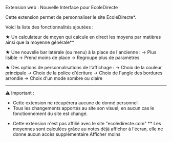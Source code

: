 Extension web : Nouvelle Interface pour EcoleDirecte

Cette extension permet de personnaliser le site EcoleDirecte*.

Voici la liste des fonctionnalités ajoutées :

★ Un calculateur de moyen qui calcule en direct les moyens par matières ainsi que la moyenne générale**

★ Une nouvelle bar latérale (ou menu) à la place de l'ancienne :
         →  Plus lisible
         →  Prend moins de place
         →  Regroupe plus de paramètres

★ Des options de personnalisations de l'affichage :
         →  Choix de la couleur principale
         →  Choix de la police d'écriture
         →  Choix de l'angle des bordures arrondie
         →  Choix d'un mode sombre ou claire

----------------------------------------------

⚠ Important :
- Cette extension ne récupérera aucune de donné personnel
- Tous les changements apportés au site son visuel, en aucun cas le fonctionnement du site est changé.
* Cette extension n'est pas affilié avec le site "ecoledirecte.com"
** Les moyennes sont calculées grâce au notes déjà afficher à l'écran, elle ne donne aucun accès supplémentaire
Afficher moins
